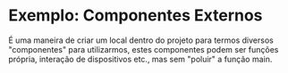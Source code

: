 # Exemplo: Componentes Externos

É uma maneira de criar um local dentro do projeto para termos diversos "componentes" para utilizarmos, estes componentes podem ser funções própria, interação de dispositivos etc., mas sem "poluir" a função main.